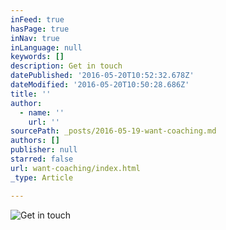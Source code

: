 ```yaml
---
inFeed: true
hasPage: true
inNav: true
inLanguage: null
keywords: []
description: Get in touch
datePublished: '2016-05-20T10:52:32.678Z'
dateModified: '2016-05-20T10:50:28.686Z'
title: ''
author:
  - name: ''
    url: ''
sourcePath: _posts/2016-05-19-want-coaching.md
authors: []
publisher: null
starred: false
url: want-coaching/index.html
_type: Article

---
```

![Get in touch](https://the-grid-user-content.s3-us-west-2.amazonaws.com/0e7b18aa-224c-4e7d-8e40-d7b63bd5e89f.png)